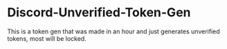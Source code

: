 # Discord-Unverified-Token-Gen
This is a token gen that was made in an hour and just generates unverified tokens, most will be locked. 
